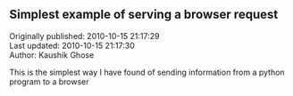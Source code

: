 ## Simplest example of serving a browser request  
Originally published: 2010-10-15 21:17:29  
Last updated: 2010-10-15 21:17:30  
Author: Kaushik Ghose  
  
This is the simplest way I have found of sending information from a python program to a browser
